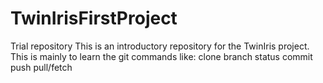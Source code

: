 # TwinIrisFirstProject
Trial repository
This is an introductory repository for the TwinIris project. This is mainly to learn the git commands like: 
    clone
    branch
    status
    commit 
    push
    pull/fetch
    


